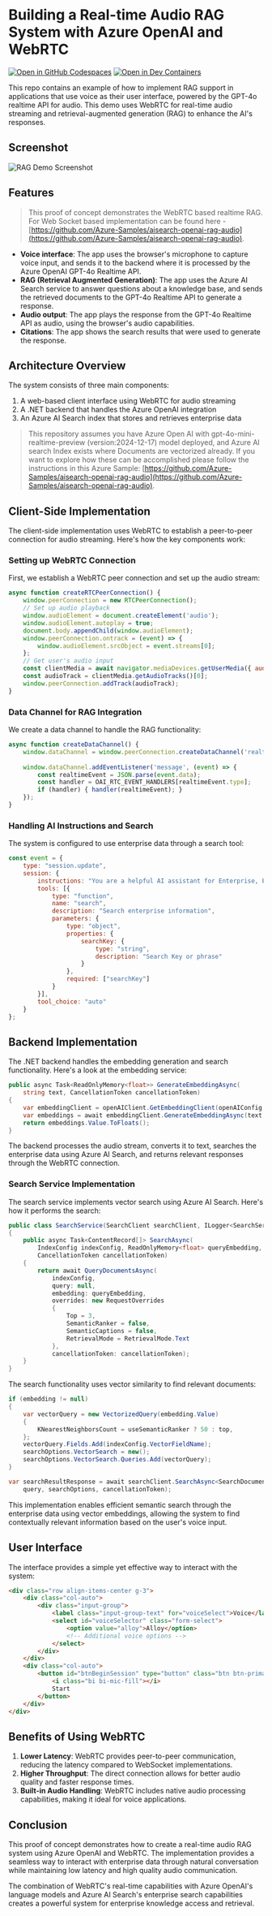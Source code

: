 # Building a Real-time Audio RAG System with Azure OpenAI and WebRTC

[![Open in GitHub Codespaces](https://img.shields.io/static/v1?style=for-the-badge&label=GitHub+Codespaces&message=Open&color=brightgreen&logo=github)](https://github.com/codespaces/new?hide_repo_select=true&ref=main&skip_quickstart=true&machine=basicLinux32gb&repo=860141324&devcontainer_path=.devcontainer%2Fdevcontainer.json&geo=WestUs2)
[![Open in Dev Containers](https://img.shields.io/static/v1?style=for-the-badge&label=Dev%20Containers&message=Open&color=blue&logo=visualstudiocode)](https://vscode.dev/redirect?url=vscode://ms-vscode-remote.remote-containers/cloneInVolume?url=https://github.com/MoimHossain/aoi-real-time-audio-rag)

This repo contains an example of how to implement RAG support in applications that use voice as their user interface, powered by the GPT-4o realtime API for audio. This demo uses WebRTC for real-time audio streaming and retrieval-augmented generation (RAG) to enhance the AI's responses.


## Screenshot

![RAG Demo Screenshot](src/Screenshot.png)

## Features

> This proof of concept demonstrates the WebRTC based realtime RAG. For Web Socket based implementation can be found here - [https://github.com/Azure-Samples/aisearch-openai-rag-audio](https://github.com/Azure-Samples/aisearch-openai-rag-audio). 

* **Voice interface**: The app uses the browser's microphone to capture voice input, and sends it to the backend where it is processed by the Azure OpenAI GPT-4o Realtime API.
* **RAG (Retrieval Augmented Generation)**: The app uses the Azure AI Search service to answer questions about a knowledge base, and sends the retrieved documents to the GPT-4o Realtime API to generate a response.
* **Audio output**: The app plays the response from the GPT-4o Realtime API as audio, using the browser's audio capabilities.
* **Citations**: The app shows the search results that were used to generate the response.
## Architecture Overview

The system consists of three main components:
1. A web-based client interface using WebRTC for audio streaming
2. A .NET backend that handles the Azure OpenAI integration
3. An Azure AI Search index that stores and retrieves enterprise data

> This repository assumes you have Azure Open AI with gpt-4o-mini-realtime-preview (version:2024-12-17) model deployed, and Azure AI search Index exists where Documents are vectorized already. If you want to explore how these can be accomplished please follow the instructions in this Azure Sample: [https://github.com/Azure-Samples/aisearch-openai-rag-audio](https://github.com/Azure-Samples/aisearch-openai-rag-audio). 

## Client-Side Implementation

The client-side implementation uses WebRTC to establish a peer-to-peer connection for audio streaming. Here's how the key components work:

### Setting up WebRTC Connection

First, we establish a WebRTC peer connection and set up the audio stream:

```javascript
async function createRTCPeerConnection() {
    window.peerConnection = new RTCPeerConnection();
    // Set up audio playback
    window.audioElement = document.createElement('audio');
    window.audioElement.autoplay = true;
    document.body.appendChild(window.audioElement);
    window.peerConnection.ontrack = (event) => { 
        window.audioElement.srcObject = event.streams[0]; 
    };
    // Get user's audio input
    const clientMedia = await navigator.mediaDevices.getUserMedia({ audio: true });
    const audioTrack = clientMedia.getAudioTracks()[0];
    window.peerConnection.addTrack(audioTrack);
}
```

### Data Channel for RAG Integration

We create a data channel to handle the RAG functionality:

```javascript
async function createDataChannel() {
    window.dataChannel = window.peerConnection.createDataChannel('realtime-channel');
    
    window.dataChannel.addEventListener('message', (event) => {
        const realtimeEvent = JSON.parse(event.data);        
        const handler = OAI_RTC_EVENT_HANDLERS[realtimeEvent.type];
        if (handler) { handler(realtimeEvent); }
    });
}
```

### Handling AI Instructions and Search

The system is configured to use enterprise data through a search tool:

```javascript
const event = {
    type: "session.update",
    session: {
        instructions: "You are a helpful AI assistant for Enterprise, English is your default language. You must search the data from Enterprise using 'search' tool and response based on search result.",
        tools: [{
            type: "function",
            name: "search",
            description: "Search enterprise information",
            parameters: {
                type: "object",
                properties: {
                    searchKey: {
                        type: "string",
                        description: "Search Key or phrase"
                    }
                },
                required: ["searchKey"]
            }
        }],
        tool_choice: "auto"
    }
};
```

## Backend Implementation

The .NET backend handles the embedding generation and search functionality. Here's a look at the embedding service:

```csharp
public async Task<ReadOnlyMemory<float>> GenerateEmbeddingAsync(
    string text, CancellationToken cancellationToken)
{
    var embeddingClient = openAIClient.GetEmbeddingClient(openAIConfig.EmbeddingDeploymentId);
    var embeddings = await embeddingClient.GenerateEmbeddingAsync(text, options, cancellationToken);
    return embeddings.Value.ToFloats();
}
```

The backend processes the audio stream, converts it to text, searches the enterprise data using Azure AI Search, and returns relevant responses through the WebRTC connection.

### Search Service Implementation

The search service implements vector search using Azure AI Search. Here's how it performs the search:

```csharp
public class SearchService(SearchClient searchClient, ILogger<SearchService> logger)
{
    public async Task<ContentRecord[]> SearchAsync(
        IndexConfig indexConfig, ReadOnlyMemory<float> queryEmbedding, 
        CancellationToken cancellationToken)
    {
        return await QueryDocumentsAsync(
            indexConfig,
            query: null,
            embedding: queryEmbedding,
            overrides: new RequestOverrides
            {
                Top = 3,
                SemanticRanker = false,
                SemanticCaptions = false,
                RetrievalMode = RetrievalMode.Text
            },
            cancellationToken: cancellationToken);
    }
}
```

The search functionality uses vector similarity to find relevant documents:

```csharp
if (embedding != null)
{
    var vectorQuery = new VectorizedQuery(embedding.Value)
    {
        KNearestNeighborsCount = useSemanticRanker ? 50 : top,
    };
    vectorQuery.Fields.Add(indexConfig.VectorFieldName);
    searchOptions.VectorSearch = new();
    searchOptions.VectorSearch.Queries.Add(vectorQuery);
}

var searchResultResponse = await searchClient.SearchAsync<SearchDocument>(
    query, searchOptions, cancellationToken);
```

This implementation enables efficient semantic search through the enterprise data using vector embeddings, allowing the system to find contextually relevant information based on the user's voice input.

## User Interface

The interface provides a simple yet effective way to interact with the system:

```html
<div class="row align-items-center g-3">
    <div class="col-auto">
        <div class="input-group">
            <label class="input-group-text" for="voiceSelect">Voice</label>
            <select id="voiceSelector" class="form-select">
                <option value="alloy">Alloy</option>
                <!-- Additional voice options -->
            </select>
        </div>
    </div>
    <div class="col-auto">
        <button id="btnBeginSession" type="button" class="btn btn-primary">
            <i class="bi bi-mic-fill"></i>
            Start
        </button>
    </div>
</div>
```

## Benefits of Using WebRTC

1. **Lower Latency**: WebRTC provides peer-to-peer communication, reducing the latency compared to WebSocket implementations.
2. **Higher Throughput**: The direct connection allows for better audio quality and faster response times.
3. **Built-in Audio Handling**: WebRTC includes native audio processing capabilities, making it ideal for voice applications.

## Conclusion

This proof of concept demonstrates how to create a real-time audio RAG system using Azure OpenAI and WebRTC. The implementation provides a seamless way to interact with enterprise data through natural conversation while maintaining low latency and high quality audio communication.

The combination of WebRTC's real-time capabilities with Azure OpenAI's language models and Azure AI Search's enterprise search capabilities creates a powerful system for enterprise knowledge access and retrieval.

